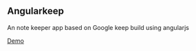 ## Angularkeep

An note keeper app based on Google keep build using angularjs

[Demo](http://esironal.github.io/angularkeep/)
